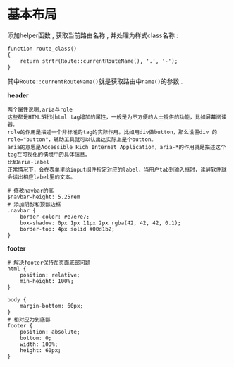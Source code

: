 # 基本布局

添加helper函数 , 获取当前路由名称 , 并处理为样式class名称 :

```
function route_class()
{
    return strtr(Route::currentRouteName(), '.', '-');
}
```

其中`Route::currentRouteName()`就是获取路由中`name()`的参数 .

**header**

```
两个属性说明,aria与role 
这些都是HTML5针对html tag增加的属性，一般是为不方便的人士提供的功能，比如屏幕阅读器。
role的作用是描述一个非标准的tag的实际作用。比如用div做button，那么设置div 的 role="button"，辅助工具就可以认出这实际上是个button。
aria的意思是Accessible Rich Internet Application，aria-*的作用就是描述这个tag在可视化的情境中的具体信息。
比如aria-label
正常情况下，会在表单里给input组件指定对应的label，当用户tab到输入框时，读屏软件就会读出相应label里的文本。
```

```
# 修改navbar的高
$navbar-height: 5.25rem
# 添加阴影和顶部边框
.navbar {
    border-color: #e7e7e7;
    box-shadow: 0px 1px 11px 2px rgba(42, 42, 42, 0.1);
    border-top: 4px solid #00d1b2;
}
```

**footer**

```
# 解决footer保持在页面底部问题
html {
    position: relative;
    min-height: 100%;
}

body {
    margin-bottom: 60px;
}
# 相对应为到底部
footer {
    position: absolute;
    bottom: 0;
    width: 100%;
    height: 60px;
}
```



